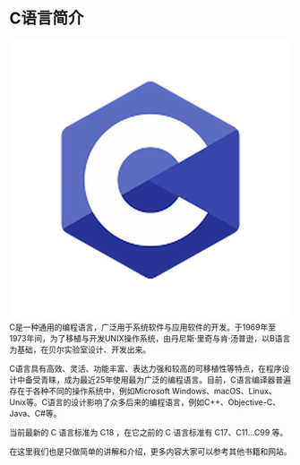 # C语言简介

<img src="Images/0-1.png" align="right" />

C是一种通用的编程语言，广泛用于系统软件与应用软件的开发。于1969年至1973年间，为了移植与开发UNIX操作系统，由丹尼斯·里奇与肯·汤普逊，以B语言为基础，在贝尔实验室设计、开发出来。

C语言具有高效、灵活、功能丰富、表达力强和较高的可移植性等特点，在程序设计中备受青睐，成为最近25年使用最为广泛的编程语言。目前，C语言编译器普遍存在于各种不同的操作系统中，例如Microsoft Windows、macOS、Linux、Unix等。C语言的设计影响了众多后来的编程语言，例如C++、Objective-C、Java、C#等。

当前最新的 C 语言标准为 C18 ，在它之前的 C 语言标准有 C17、C11...C99 等。

在这里我们也是只做简单的讲解和介绍，更多内容大家可以参考其他书籍和网站。